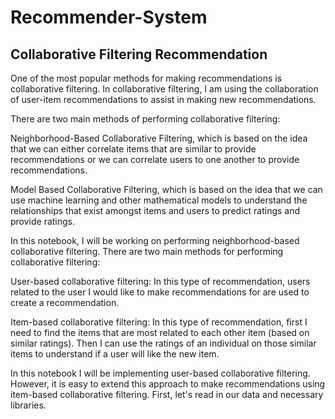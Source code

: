# Recommender-System
## Collaborative Filtering Recommendation
One of the most popular methods for making recommendations is collaborative filtering. In collaborative filtering, I am using the collaboration of user-item recommendations to assist in making new recommendations.

There are two main methods of performing collaborative filtering:

Neighborhood-Based Collaborative Filtering, which is based on the idea that we can either correlate items that are similar to provide recommendations or we can correlate users to one another to provide recommendations.

Model Based Collaborative Filtering, which is based on the idea that we can use machine learning and other mathematical models to understand the relationships that exist amongst items and users to predict ratings and provide ratings.

In this notebook, I will be working on performing neighborhood-based collaborative filtering. There are two main methods for performing collaborative filtering:

User-based collaborative filtering: In this type of recommendation, users related to the user I would like to make recommendations for are used to create a recommendation.

Item-based collaborative filtering: In this type of recommendation, first I need to find the items that are most related to each other item (based on similar ratings). Then I can use the ratings of an individual on those similar items to understand if a user will like the new item.

In this notebook I will be implementing user-based collaborative filtering. However, it is easy to extend this approach to make recommendations using item-based collaborative filtering. First, let's read in our data and necessary libraries.

